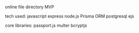 online file directory MVP 

tech used:
javascript
express
node.js
Prisma ORM
postgresql
ejs

core libraries:
passport.js
multer
bcryptjs
